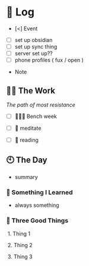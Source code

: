 # 📅 Log

  

- [<] Event

- [ ] set up obsidian  
- [ ] set up sync thing 
- [ ] server set up??
- [ ] phone profiles ( fux / open )
- Note

  

## 💪🏽 The Work

  

*The path of most resistance*

  

- [ ] 🏄🏻‍♂️ Bench week 

- [ ] 👻 meditate

- [ ] 🧠 reading

  

## 🕙 The Day

  

- summary

### 🤔 Something I Learned

  

- always something

  

### 🐯 Three Good Things

  

 1. Thing 1

 2. Thing 2

 3. Thing 3